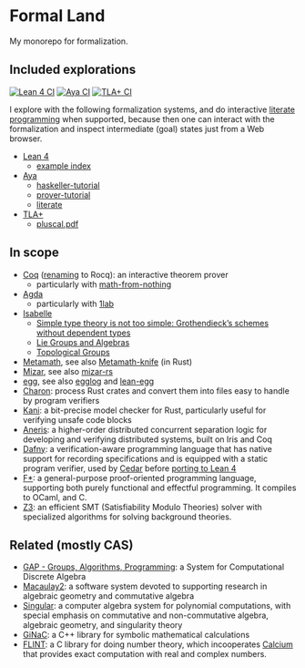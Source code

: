 # Formal Land

My monorepo for formalization.

## Included explorations

[![Lean 4 CI](https://github.com/utensil/formal-land/actions/workflows/lean4.yml/badge.svg)](https://github.com/utensil/formal-land/actions/workflows/lean4.yml) [![Aya CI](https://github.com/utensil/formal-land/actions/workflows/aya.yml/badge.svg)](https://github.com/utensil/formal-land/actions/workflows/aya.yml) [![TLA+ CI](https://github.com/utensil/formal-land/actions/workflows/tla.yml/badge.svg)](https://github.com/utensil/formal-land/actions/workflows/tla.yml)

I explore with the following formalization systems, and do interactive [literate programming](https://en.wikipedia.org/wiki/Literate_programming) when supported, because then one can interact with the formalization and inspect intermediate (goal) states just from a Web browser.

- [Lean 4](./lean4/README.md)
  - [example index](https://utensil.github.io/formal-land/lean4/)
- [Aya](./aya/README.md)
  - [haskeller-tutorial](https://utensil.github.io/formal-land/aya/haskeller-tutorial.html)
  - [prover-tutorial](https://utensil.github.io/formal-land/aya/prover-tutorial.html)
  - [literate](https://utensil.github.io/formal-land/aya/literate.html)
- [TLA+](./tla/README.md)
  - [pluscal.pdf](https://utensil.github.io/formal-land/tla/pluscal.pdf)

## In scope

- [Coq](https://coq.inria.fr/) ([renaming](https://coq.discourse.group/t/coq-community-survey-2022-results-part-iv-and-itp-paper-announcement/2001) to Rocq): an interactive theorem prover
  - particularly with [math-from-nothing](https://github.com/sudgy/math-from-nothing)
- [Agda](https://wiki.portal.chalmers.se/agda/pmwiki.php)
  - particularly with [1lab](https://github.com/the1lab/1lab)
- [Isabelle](https://isabelle.in.tum.de/)
  - [Simple type theory is not too simple: Grothendieck’s schemes without dependent types](https://www.tandfonline.com/doi/full/10.1080/10586458.2022.2062073)
  - [Lie Groups and Algebras](https://www.isa-afp.org/entries/Lie_Groups.html)
  - [Topological Groups](https://www.isa-afp.org/entries/Topological_Groups.html)
- [Metamath](http://us.metamath.org/), see also [Metamath-knife](https://github.com/metamath/metamath-knife) (in Rust)
- [Mizar](http://mizar.org/), see also [mizar-rs](https://github.com/digama0/mizar-rs)
- [egg](https://egraphs-good.github.io/), see also [egglog](https://github.com/egraphs-good/egglog) and [lean-egg](https://github.com/marcusrossel/lean-egg)
- [Charon](https://github.com/AeneasVerif/charon): process Rust crates and convert them into files easy to handle by program verifiers
- [Kani](https://github.com/model-checking/kani): a bit-precise model checker for Rust, particularly useful for verifying unsafe code blocks
- [Aneris](https://github.com/logsem/aneris): a higher-order distributed concurrent separation logic for developing and verifying distributed systems, built on Iris and Coq
- [Dafny](https://dafny.org/): a verification-aware programming language that has native support for recording specifications and is equipped with a static program verifier, used by [Cedar](https://github.com/cedar-policy) before [porting to Lean 4](https://github.com/cedar-policy/rfcs/blob/main/text/0032-port-formalization-to-lean.md)
- [F*](https://fstar-lang.org/): a general-purpose proof-oriented programming language, supporting both purely functional and effectful programming. It compiles to OCaml, and C.
- [Z3](https://github.com/Z3Prover/z3): an efficient SMT (Satisfiability Modulo Theories) solver with specialized algorithms for solving background theories.

## Related (mostly CAS)

- [GAP - Groups, Algorithms, Programming](https://github.com/gap-system/gap): a System for Computational Discrete Algebra
- [Macaulay2](https://www.macaulay2.com/): a software system devoted to supporting research in algebraic geometry and commutative algebra
- [Singular](https://www.singular.uni-kl.de/): a computer algebra system for polynomial computations, with special emphasis on commutative and non-commutative algebra, algebraic geometry, and singularity theory
- [GiNaC](https://www.ginac.de/): a C++ library for symbolic mathematical calculations
- [FLINT](https://flintlib.org/): a C library for doing number theory, which incooperates [Calcium](https://fredrikj.net/calcium/) that provides exact computation with real and complex numbers.